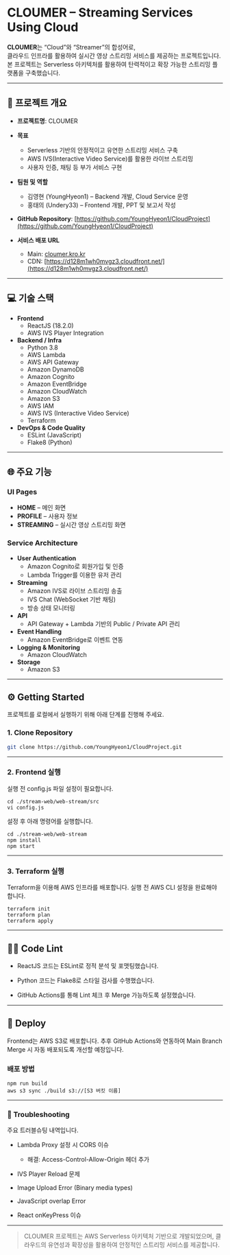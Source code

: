 # CLOUMER – Streaming Services Using Cloud

**CLOUMER**는 “Cloud”와 “Streamer”의 합성어로,  
클라우드 인프라를 활용하여 실시간 영상 스트리밍 서비스를 제공하는 프로젝트입니다.  
본 프로젝트는 Serverless 아키텍처를 활용하여 탄력적이고 확장 가능한 스트리밍 플랫폼을 구축했습니다.

---

## 📌 프로젝트 개요

- **프로젝트명**: CLOUMER
- **목표**
  - Serverless 기반의 안정적이고 유연한 스트리밍 서비스 구축
  - AWS IVS(Interactive Video Service)를 활용한 라이브 스트리밍
  - 사용자 인증, 채팅 등 부가 서비스 구현
- **팀원 및 역할**
  - 김영현 (YoungHyeon1) – Backend 개발, Cloud Service 운영
  - 홍태의 (Undery33) – Frontend 개발, PPT 및 보고서 작성

- **GitHub Repository**: [https://github.com/YoungHyeon1/CloudProject](https://github.com/YoungHyeon1/CloudProject)
- **서비스 배포 URL**
  - Main: [cloumer.kro.kr](http://cloumer.kro.kr)
  - CDN: [https://d128m1wh0mvgz3.cloudfront.net/](https://d128m1wh0mvgz3.cloudfront.net/)

---

## 💻 기술 스택

- **Frontend**
  - ReactJS (18.2.0)
  - AWS IVS Player Integration
- **Backend / Infra**
  - Python 3.8
  - AWS Lambda
  - AWS API Gateway
  - Amazon DynamoDB
  - Amazon Cognito
  - Amazon EventBridge
  - Amazon CloudWatch
  - Amazon S3
  - AWS IAM
  - AWS IVS (Interactive Video Service)
  - Terraform
- **DevOps & Code Quality**
  - ESLint (JavaScript)
  - Flake8 (Python)

---

## 🌐 주요 기능

### UI Pages

- **HOME** – 메인 화면
- **PROFILE** – 사용자 정보
- **STREAMING** – 실시간 영상 스트리밍 화면

### Service Architecture

- **User Authentication**
  - Amazon Cognito로 회원가입 및 인증
  - Lambda Trigger를 이용한 유저 관리
- **Streaming**
  - Amazon IVS로 라이브 스트리밍 송출
  - IVS Chat (WebSocket 기반 채팅)
  - 방송 상태 모니터링
- **API**
  - API Gateway + Lambda 기반의 Public / Private API 관리
- **Event Handling**
  - Amazon EventBridge로 이벤트 연동
- **Logging & Monitoring**
  - Amazon CloudWatch
- **Storage**
  - Amazon S3

---

## ⚙️ Getting Started

프로젝트를 로컬에서 실행하기 위해 아래 단계를 진행해 주세요.

### 1. Clone Repository

```bash
git clone https://github.com/YoungHyeon1/CloudProject.git
```

---

### 2. Frontend 실행
실행 전 config.js 파일 설정이 필요합니다.

```
cd ./stream-web/web-stream/src
vi config.js
```

설정 후 아래 명령어를 실행합니다.

```
cd ./stream-web/web-stream
npm install
npm start
```

---

### 3. Terraform 실행
Terraform을 이용해 AWS 인프라를 배포합니다.
실행 전 AWS CLI 설정을 완료해야 합니다.

```
terraform init
terraform plan
terraform apply
```

---

## 🧑‍💻 Code Lint
* ReactJS 코드는 ESLint로 정적 분석 및 포맷팅했습니다.

* Python 코드는 Flake8로 스타일 검사를 수행했습니다.

* GitHub Actions를 통해 Lint 체크 후 Merge 가능하도록 설정했습니다.

---

## 🚀 Deploy
Frontend는 AWS S3로 배포합니다.
추후 GitHub Actions와 연동하여 Main Branch Merge 시 자동 배포되도록 개선할 예정입니다.

### 배포 방법
```
npm run build
aws s3 sync ./build s3://[S3 버킷 이름]
```

---

### 🐛 Troubleshooting
주요 트러블슈팅 내역입니다.

* Lambda Proxy 설정 시 CORS 이슈
    * 해결: Access-Control-Allow-Origin 헤더 추가

* IVS Player Reload 문제

* Image Upload Error (Binary media types)

* JavaScript overlap Error

* React onKeyPress 이슈

---

> CLOUMER 프로젝트는 AWS Serverless 아키텍처 기반으로 개발되었으며,
클라우드의 유연성과 확장성을 활용하여 안정적인 스트리밍 서비스를 제공합니다.